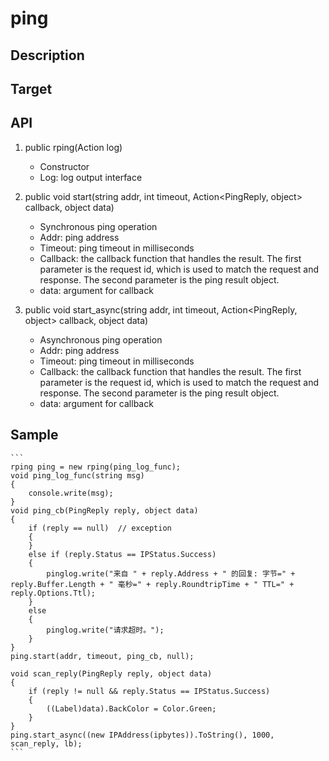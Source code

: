 # ping

## Description

## Target

## API
1. public rping(Action<string> log)  
    - Constructor
    - Log: log output interface

2. public void start(string addr, int timeout, Action<PingReply, object> callback, object data)
    - Synchronous ping operation
    - Addr: ping address
    - Timeout: ping timeout in milliseconds
    - Callback: the callback function that handles the result. The first parameter is the request id, which is used to match the request and response. The second parameter is the ping result object.
    - data: argument for callback

3. public void start_async(string addr, int timeout, Action<PingReply, object> callback, object data)
    - Asynchronous ping operation
    - Addr: ping address
    - Timeout: ping timeout in milliseconds
    - Callback: the callback function that handles the result. The first parameter is the request id, which is used to match the request and response. The second parameter is the ping result object.
    - data: argument for callback

## Sample
    ```
    rping ping = new rping(ping_log_func);
    void ping_log_func(string msg)
    {
        console.write(msg);
    }
    void ping_cb(PingReply reply, object data)
    {
        if (reply == null)  // exception
        {
        }
        else if (reply.Status == IPStatus.Success)
        {
            pinglog.write("来自 " + reply.Address + " 的回复: 字节=" + reply.Buffer.Length + " 毫秒=" + reply.RoundtripTime + " TTL=" + reply.Options.Ttl);
        }
        else
        {
            pinglog.write("请求超时。");
        }
    }
    ping.start(addr, timeout, ping_cb, null);

    void scan_reply(PingReply reply, object data)
    {
        if (reply != null && reply.Status == IPStatus.Success)
        {
            ((Label)data).BackColor = Color.Green;
        }
    }
    ping.start_async((new IPAddress(ipbytes)).ToString(), 1000, scan_reply, lb);
    ```